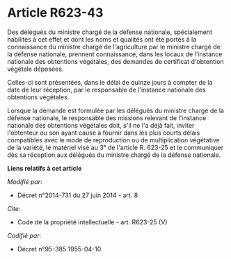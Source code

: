 # Article R623-43

Des délégués du ministre chargé de la défense nationale, spécialement habilités à cet effet et dont les noms et qualités ont
été portés à la connaissance du ministre chargé de l'agriculture par le ministre chargé de la défense nationale, prennent
connaissance, dans les locaux de l'instance nationale des obtentions végétales, des demandes de certificat d'obtention
végétale déposées. 

Celles-ci sont présentées, dans le délai de quinze jours à compter de la date de leur réception, par le responsable de
l'instance nationale des obtentions végétales. 

Lorsque la demande est formulée par les délégués du ministre chargé de la défense nationale, le responsable des missions
relevant de l'instance nationale des obtentions végétales doit, s'il ne l'a déjà fait, inviter l'obtenteur ou son ayant cause
à fournir dans les plus courts délais compatibles avec le mode de reproduction ou de multiplication végétative de la variété,
le matériel visé au 3° de l'article R. 623-25 et le communiquer dès sa réception aux délégués du ministre chargé de la
défense nationale.

**Liens relatifs à cet article**

_Modifié par_:

  - Décret n°2014-731 du 27 juin 2014 - art. 8

_Cite_:

  - Code de la propriété intellectuelle - art. R623-25 (V)

_Codifié par_:

  - Décret n°95-385 1955-04-10

